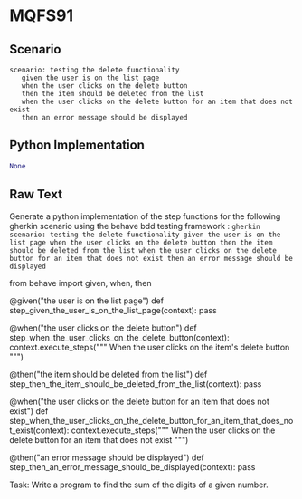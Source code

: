 # MQFS91
## Scenario
```gherkin
scenario: testing the delete functionality 
   given the user is on the list page 
   when the user clicks on the delete button 
   then the item should be deleted from the list 
   when the user clicks on the delete button for an item that does not exist 
   then an error message should be displayed
```


## Python Implementation
```python
None
```


## Raw Text
Generate a python implementation of the step functions for the following gherkin scenario using the behave bdd testing framework : ```gherkin scenario: testing the delete functionality given the user is on the list page when the user clicks on the delete button then the item should be deleted from the list when the user clicks on the delete button for an item that does not exist then an error message should be displayed ```



from behave import given, when, then

@given("the user is on the list page")
def step_given_the_user_is_on_the_list_page(context):
    pass

@when("the user clicks on the delete button")
def step_when_the_user_clicks_on_the_delete_button(context):
    context.execute_steps("""
        When the user clicks on the item's delete button
    """)

@then("the item should be deleted from the list")
def step_then_the_item_should_be_deleted_from_the_list(context):
    pass

@when("the user clicks on the delete button for an item that does not exist")
def step_when_the_user_clicks_on_the_delete_button_for_an_item_that_does_not_exist(context):
    context.execute_steps("""
        When the user clicks on the delete button for an item that does not exist
    """)

@then("an error message should be displayed")
def step_then_an_error_message_should_be_displayed(context):
    pass

Task: Write a program to find the sum of the digits of a given number.

